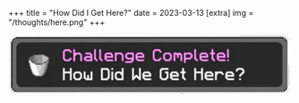 +++
title = "How Did I Get Here?"
date = 2023-03-13
[extra]
img = "/thoughts/here.png"
+++

![How Did We Get Here?](/thoughts/here.png)
